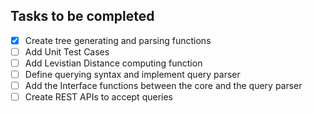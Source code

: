 ## Tasks to be completed

- [x] Create tree generating and parsing functions
- [ ] Add Unit Test Cases
- [ ] Add Levistian Distance computing function
- [ ] Define querying syntax and implement query parser
- [ ] Add the Interface functions between the core and the query parser
- [ ] Create REST APIs to accept queries
